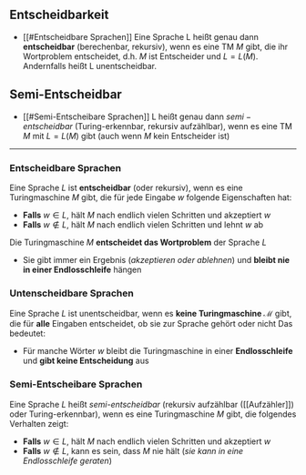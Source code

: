 ## Entscheidbarkeit 
- [[#Entscheidbare Sprachen]]
Eine Sprache L heißt genau dann **entscheidbar** (berechenbar, rekursiv), wenn es eine
TM $M$ gibt, die ihr Wortproblem entscheidet, d.h. $M$ ist Entscheider und $L = L(M)$.
Andernfalls heißt L unentscheidbar.

## Semi-Entscheidbar
- [[#Semi-Entscheibare Sprachen]]
L heißt genau dann $semi-entscheidbar$ (Turing-erkennbar, rekursiv aufzählbar), wenn
es eine TM $M$ mit $L = L(M)$ gibt (auch wenn $M$ kein Entscheider ist)

---

### Entscheidbare Sprachen
Eine Sprache $L$ ist **entscheidbar** (oder rekursiv), wenn es eine Turingmaschine $M$ gibt, die für jede Eingabe $w$ folgende Eigenschaften hat:
- **Falls** $w∈L$, hält $M$ nach endlich vielen Schritten und akzeptiert $w$
- **Falls** $w \not \in L$, hält $M$ nach endlich vielen Schritten und lehnt $w$ ab

Die Turingmaschine $M$ **entscheidet das Wortproblem** der Sprache $L$
- Sie gibt immer ein Ergebnis (*akzeptieren oder ablehnen*) und **bleibt nie in einer Endlosschleife** hängen


### Untenscheidbare Sprachen
Eine Sprache $L$ ist unentscheidbar, wenn es **keine Turingmaschine $\mathcal{M}$** gibt, die für **alle** Eingaben entscheidet, ob sie zur Sprache gehört oder nicht
Das bedeutet:
- Für manche Wörter $w$ bleibt die Turingmaschine in einer **Endlosschleife** und **gibt keine Entscheidung** aus


### Semi-Entscheibare Sprachen
Eine Sprache $L$ heißt *semi-entscheidbar* (rekursiv aufzählbar ([[Aufzähler]]) oder Turing-erkennbar), wenn es eine Turingmaschine $M$ gibt, die folgendes Verhalten zeigt:
- **Falls** $w∈L$, hält $M$ nach endlich vielen Schritten und akzeptiert $w$
- **Falls** $w∉L$, kann es sein, dass $M$ nie hält (*sie kann in eine Endlosschleife geraten*)

